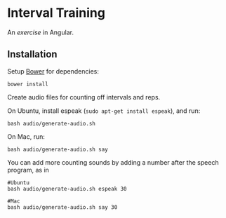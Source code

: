 # Interval Training

An _exercise_ in Angular.

## Installation

Setup [Bower](https://github.com/bower/bower) for dependencies:
```
bower install
```

Create audio files for counting off intervals and reps.

On Ubuntu, install espeak (`sudo apt-get install espeak`), and run:
```
bash audio/generate-audio.sh
```

On Mac, run:
```
bash audio/generate-audio.sh say
```

You can add more counting sounds by adding a number after the speech program, as in
```
#Ubuntu
bash audio/generate-audio.sh espeak 30

#Mac
bash audio/generate-audio.sh say 30
```
